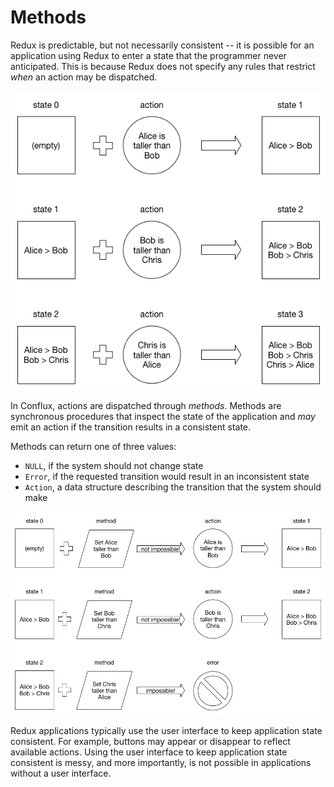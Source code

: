 # Methods

Redux is predictable, but not necessarily consistent -- it is possible for an application using Redux to enter a state that the programmer never anticipated. This is because Redux does not specify any rules that restrict *when* an action may be dispatched.

![An example of inconsistent state](diagrams/external-inconsistency.png)

In Conflux, actions are dispatched through *methods*. Methods are synchronous procedures that inspect the state of the application and *may* emit an action if the transition results in a consistent state.

Methods can return one of three values:

* `NULL`, if the system should not change state
* `Error`, if the requested transition would result in an inconsistent state
* `Action`, a data structure describing the transition that the system should make

![An example of methods ensuring consistency](diagrams/external-consistency.png)

Redux applications typically use the user interface to keep application state consistent. For example, buttons may appear or disappear to reflect available actions. Using the user interface to keep application state consistent is messy, and more importantly, is not possible in applications without a user interface.
